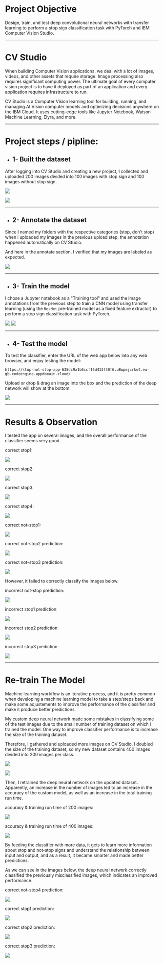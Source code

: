 # Project Objective

Design, train, and test deep convolutional neural networks with transfer learning to perform a stop sign classification task with PyTorch and IBM Computer Vision Studio.

----------------------------------------------------------

# CV Studio

When building Computer Vision applications, we deal with a lot of images, videos, and other assets that require storage. Image processing also requires significant computing power. The ultimate goal of every computer vision project is to have it deployed as part of an application and every application requires infrastructure to run.

CV Studio is a Computer Vision learning tool for building, running, and managing AI Vision computer models and optimizing decisions anywhere on the IBM Cloud. It uses cutting-edge tools like Jupyter Notebook, Watson Machine Learning, Elyra, and more.

----------------------------------------------------------

# Project steps / pipline:

  * ## 1- Built the dataset

  After logging into CV Studio and creating a new project, I collected and uploaded 200 images divided into 100 images with stop sign and 100 images without stop sign.

  ![](images/create-project.png)

  ![](images/200-uploaded-images.png)

  ----------------------------------------------------------

  * ## 2- Annotate the dataset

  Since I named my folders with the respective categories (stop, don't stop) when I uploaded my images in the previous upload step, the annotation happened automatically on CV Studio. 

  And here in the annotate section, I verified that my images are labeled as expected.

  ![](images/200-uploaded-images.png)

  ----------------------------------------------------------

  * ## 3- Train the model

  I chose a Jupyter notebook as a "Training tool" and used the image annotations from the previous step to train a CNN model using transfer learning (using the `ResNet` pre-trained model as a fixed feature extractor) to perform a stop sign classification task with PyTorch. 

  ![](images/creating-traning-run.png)
  ![](images/results-after-training-200.png) 

  ----------------------------------------------------------

  * ## 4- Test the model

  To test the classifier, enter the URL of the web app below into any web browser, and enjoy testing the model:

  `
  https://stop-not-stop-app-635dc9a1b6ccf16d413f30f6.u8wpmjcrkw2.eu-gb.codeengine.appdomain.cloud/
  `

  Upload or drop & drag an image into the box and the prediction of the deep network will show at the bottom.

  ![](images/the-app.png)

----------------------------------------------------------

# Results & Observation

I tested the app on several images, and the overall performance of the classifier seems very good.

correct stop1:

![](images/correct-stop-1.png)

correct stop2:

![](images/correct-stop-2.png)

correct stop3:

![](images/correct-stop-3.png)

correct stop4:

![](images/correct-stop-4.png)

correct not-stop1: 

![](images/correct-not-stop-1.png)

correct not-stop2 prediction: 

![](images/correct-not-stop-2.png)

correct not-stop3 prediction:

![](images/correct-not-stop-4.png)


However, it failed to correctly classify the images below.

incorrect not-stop prediction:

![](images/misclassified-not-stop-3.png) 

incorrect stop1 prediction:

![](images/misclassified-stop1.png)

incorrect stop2 prediction:

![](images/misclassified-stop2.png)

incorrect stop3 prediction:

![](images/misclassified-stop3.png)


----------------------------------------------------------

# Re-train The Model

Machine learning workflow is an iterative process, and it is pretty common when developing a machine learning model to take a step/steps back and make some adjustements to improve the performance of the classifier and make it produce better predictions.

My custom deep neural network made some mistakes in classifying some of the test images due to the small number of training dataset on which I trained the model. One way to improve classifier performance is to increase the size of the training dataset.

Therefore, I gathered and uploaded more images on CV Studio. I doubled the size of the training dataset, so my new dataset contains 400 images divided into 200 images per class.

![](images/400-uploaded-images.png)

![](images/400-annotated-images.png)


Then, I retrained the deep neural network on the updated dataset. Apparently, an increase in the number of images led to an increase in the accuracy of the custom model, as well as an increase in the total training run time. 

accuracy & training run time of 200 images:

![](images/accuracy-200.png)

accuracy & training run time of 400 images:

![](images/accuracy-400.png)


By feeding the classifier with more data, it gets to learn more information about stop and not-stop signs and understand the relationship between input and output, and as a result, it became smarter and made better predictions.  

As we can see in the images below, the deep neural network correctly classified the previously misclassified images, which indicates an improved performance.

correct not-stop4 prediction:

![](images/correct-misclassified-stop-3.png)

correct stop1 prediction:

![](images/correct-misclassified-stop1.png)

correct stop2 prediction:

![](images/correct-misclassified-stop2.png)

correct stop3 prediction:

![](images/correct-misclassified-stop3.png)

